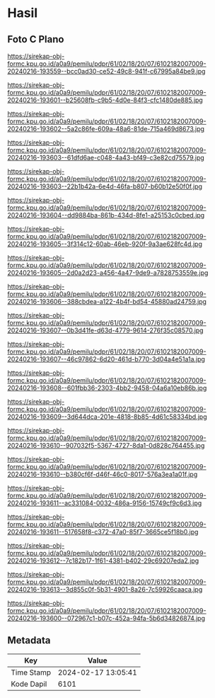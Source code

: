 # Hasil

## Foto C Plano

https://sirekap-obj-formc.kpu.go.id/a0a9/pemilu/pdpr/61/02/18/20/07/6102182007009-20240216-193559--bcc0ad30-ce52-49c8-941f-c67995a84be9.jpg

https://sirekap-obj-formc.kpu.go.id/a0a9/pemilu/pdpr/61/02/18/20/07/6102182007009-20240216-193601--b25608fb-c9b5-4d0e-84f3-cfc1480de885.jpg

https://sirekap-obj-formc.kpu.go.id/a0a9/pemilu/pdpr/61/02/18/20/07/6102182007009-20240216-193602--5a2c86fe-609a-48a6-81de-715a469d8673.jpg

https://sirekap-obj-formc.kpu.go.id/a0a9/pemilu/pdpr/61/02/18/20/07/6102182007009-20240216-193603--61dfd6ae-c048-4a43-bf49-c3e82cd75579.jpg

https://sirekap-obj-formc.kpu.go.id/a0a9/pemilu/pdpr/61/02/18/20/07/6102182007009-20240216-193603--22b1b42a-6e4d-46fa-b807-b60b12e50f0f.jpg

https://sirekap-obj-formc.kpu.go.id/a0a9/pemilu/pdpr/61/02/18/20/07/6102182007009-20240216-193604--dd9884ba-861b-434d-8fe1-a25153c0cbed.jpg

https://sirekap-obj-formc.kpu.go.id/a0a9/pemilu/pdpr/61/02/18/20/07/6102182007009-20240216-193605--3f314c12-60ab-46eb-920f-9a3ae628fc4d.jpg

https://sirekap-obj-formc.kpu.go.id/a0a9/pemilu/pdpr/61/02/18/20/07/6102182007009-20240216-193605--2d0a2d23-a456-4a47-9de9-a7828753559e.jpg

https://sirekap-obj-formc.kpu.go.id/a0a9/pemilu/pdpr/61/02/18/20/07/6102182007009-20240216-193606--388cbdea-a122-4b4f-bd54-45880ad24759.jpg

https://sirekap-obj-formc.kpu.go.id/a0a9/pemilu/pdpr/61/02/18/20/07/6102182007009-20240216-193607--0b3d41fe-d63d-4779-9614-276f35c08570.jpg

https://sirekap-obj-formc.kpu.go.id/a0a9/pemilu/pdpr/61/02/18/20/07/6102182007009-20240216-193607--46c97862-6d20-461d-b770-3d04a4e51a1a.jpg

https://sirekap-obj-formc.kpu.go.id/a0a9/pemilu/pdpr/61/02/18/20/07/6102182007009-20240216-193608--601fbb36-2303-4bb2-9458-04a6a10eb86b.jpg

https://sirekap-obj-formc.kpu.go.id/a0a9/pemilu/pdpr/61/02/18/20/07/6102182007009-20240216-193609--3d644dca-201e-4818-8b85-4d61c58334bd.jpg

https://sirekap-obj-formc.kpu.go.id/a0a9/pemilu/pdpr/61/02/18/20/07/6102182007009-20240216-193610--907032f5-5367-4727-8da1-0d828c764455.jpg

https://sirekap-obj-formc.kpu.go.id/a0a9/pemilu/pdpr/61/02/18/20/07/6102182007009-20240216-193610--b380cf6f-d46f-46c0-8017-576a3ea1a01f.jpg

https://sirekap-obj-formc.kpu.go.id/a0a9/pemilu/pdpr/61/02/18/20/07/6102182007009-20240216-193611--ac331084-0032-486a-9156-15749cf9c6d3.jpg

https://sirekap-obj-formc.kpu.go.id/a0a9/pemilu/pdpr/61/02/18/20/07/6102182007009-20240216-193611--517658f8-c372-47a0-85f7-3665ce5f18b0.jpg

https://sirekap-obj-formc.kpu.go.id/a0a9/pemilu/pdpr/61/02/18/20/07/6102182007009-20240216-193612--7c182b17-1f61-4381-b402-29c69207eda2.jpg

https://sirekap-obj-formc.kpu.go.id/a0a9/pemilu/pdpr/61/02/18/20/07/6102182007009-20240216-193613--3d855c0f-5b31-4901-8a26-7c59926caaca.jpg

https://sirekap-obj-formc.kpu.go.id/a0a9/pemilu/pdpr/61/02/18/20/07/6102182007009-20240216-193600--072967c1-b07c-452a-94fa-5b6d34826874.jpg


## Metadata

| Key        | Value               |
| ---------- | ------------------- |
| Time Stamp | 2024-02-17 13:05:41 |
| Kode Dapil | 6101                |



